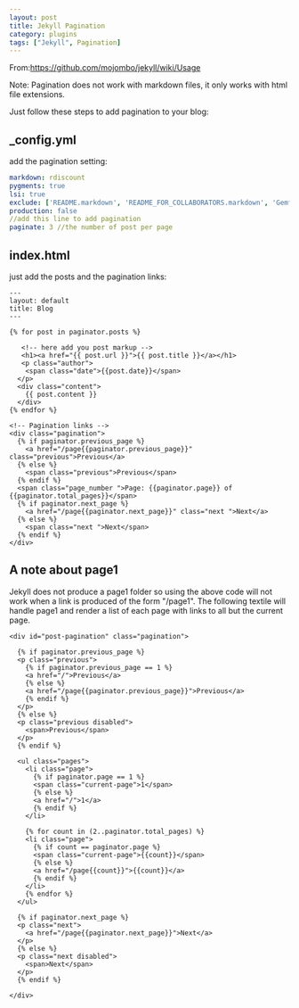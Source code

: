 ```yaml
---
layout: post
title: Jekyll Pagination
category: plugins
tags: ["Jekyll", Pagination]
---
```


From:<a href="https://github.com/mojombo/jekyll/wiki/Usage">https://github.com/mojombo/jekyll/wiki/Usage</a>

Note: Pagination does not work with markdown files, it only works with html file extensions.

Just follow these steps to add pagination to your blog:

## _config.yml
add the pagination setting:
```yaml
markdown: rdiscount
pygments: true
lsi: true
exclude: ['README.markdown', 'README_FOR_COLLABORATORS.markdown', 'Gemfile.lock', 'Gemfile']
production: false
//add this line to add pagination
paginate: 3 //the number of post per page
```
<!-- more -->

## index.html 
just add the posts and the pagination links:

    ---
    layout: default
    title: Blog
    ---

    {% for post in paginator.posts %}
      
       <!-- here add you post markup -->
       <h1><a href="{{ post.url }}">{{ post.title }}</a></h1>
       <p class="author">
        <span class="date">{{post.date}}</span>
      </p>
      <div class="content">
        {{ post.content }}
      </div>
    {% endfor %}
   
    <!-- Pagination links -->
    <div class="pagination">
      {% if paginator.previous_page %}
        <a href="/page{{paginator.previous_page}}" class="previous">Previous</a>
      {% else %}
        <span class="previous">Previous</span>
      {% endif %}
      <span class="page_number ">Page: {{paginator.page}} of {{paginator.total_pages}}</span>
      {% if paginator.next_page %}
        <a href="/page{{paginator.next_page}}" class="next ">Next</a>
      {% else %}
        <span class="next ">Next</span>
      {% endif %}
    </div>

## A note about page1

Jekyll does not produce a page1 folder so using the above code will not work when a link is produced of the form "/page1". The following textile will handle page1 and render a list of each page with links to all but the current page.

``` textile
<div id="post-pagination" class="pagination">

  {% if paginator.previous_page %}
  <p class="previous">
    {% if paginator.previous_page == 1 %}
    <a href="/">Previous</a>
    {% else %}
    <a href="/page{{paginator.previous_page}}">Previous</a>
    {% endif %}
  </p>
  {% else %}
  <p class="previous disabled">
    <span>Previous</span>
  </p>
  {% endif %}

  <ul class="pages">
    <li class="page">
      {% if paginator.page == 1 %}
      <span class="current-page">1</span>
      {% else %}
      <a href="/">1</a>
      {% endif %}
    </li>

    {% for count in (2..paginator.total_pages) %}
    <li class="page">
      {% if count == paginator.page %}
      <span class="current-page">{{count}}</span>
      {% else %}
      <a href="/page{{count}}">{{count}}</a>
      {% endif %}
    </li>
    {% endfor %}
  </ul>

  {% if paginator.next_page %}
  <p class="next">
    <a href="/page{{paginator.next_page}}">Next</a>
  </p>
  {% else %}
  <p class="next disabled">
    <span>Next</span>
  </p>
  {% endif %}

</div>
```
